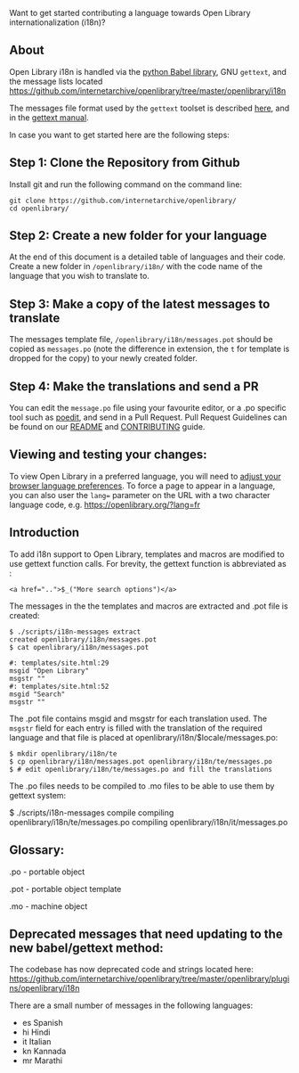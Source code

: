 Want to get started contributing a language towards Open Library internationalization (i18n)?

## About

Open Library i18n is handled via the [python Babel library](http://babel.pocoo.org/en/latest/), GNU `gettext`, and the message lists located https://github.com/internetarchive/openlibrary/tree/master/openlibrary/i18n

The messages file format used by the `gettext` toolset is described [here](http://pology.nedohodnik.net/doc/user/en_US/ch-poformat.html), and in the [gettext manual](https://www.gnu.org/software/gettext/manual/html_node/PO-Files.html#PO-Files).

In case you want to get started here are the following steps:

## Step 1: Clone the Repository from Github
Install git and run the following command on the command line:
```
git clone https://github.com/internetarchive/openlibrary/
cd openlibrary/
```

## Step 2: Create a new folder for your language
At the end of this document is a detailed table of languages and their code. Create a new folder in `/openlibrary/i18n/` with the code name of the language that you wish to translate to.

## Step 3: Make a copy of the latest messages to translate
The messages template file, `/openlibrary/i18n/messages.pot` should be copied as `messages.po` (note the difference in extension, the `t` for template is dropped for the copy) to your newly created folder.

## Step 4: Make the translations and send a PR
You can edit the `message.po` file using your favourite editor, or a .po specific tool such as [poedit](https://poedit.net/), and send in a Pull Request. Pull Request Guidelines can be found on our [README](https://github.com/internetarchive/openlibrary/blob/master/Readme.md) and [CONTRIBUTING](https://github.com/internetarchive/openlibrary/blob/master/CONTRIBUTING.md) guide.

## Viewing and testing your changes:
To view Open Library in a preferred language, you will need to [adjust your browser language preferences]( https://www.w3.org/International/questions/qa-lang-priorities). To force a page to appear in a language, you can also user the `lang=` parameter on the URL with a two character language code, e.g. https://openlibrary.org/?lang=fr

## Introduction
To add i18n support to Open Library, templates and macros are modified to use gettext function calls. For brevity, the gettext function is abbreviated as :

    <a href="..">$_("More search options")</a>
    
The messages in the the templates and macros are extracted and .pot file is created:
    
    $ ./scripts/i18n-messages extract
    created openlibrary/i18n/messages.pot
    $ cat openlibrary/i18n/messages.pot

    #: templates/site.html:29
    msgid "Open Library"
    msgstr ""
    #: templates/site.html:52
    msgid "Search"
    msgstr ""
    
The .pot file contains msgid and msgstr for each translation used. The `msgstr` field for each entry is filled with the translation of the required language and that file is placed at openlibrary/i18n/$locale/messages.po:

    $ mkdir openlibrary/i18n/te
    $ cp openlibrary/i18n/messages.pot openlibrary/i18n/te/messages.po
    $ # edit openlibrary/i18n/te/messages.po and fill the translations
    
The .po files needs to be compiled to .mo files to be able to use them by gettext system:

 $ ./scripts/i18n-messages compile
    compiling openlibrary/i18n/te/messages.po
    compiling openlibrary/i18n/it/messages.po
    
## Glossary:
.po - portable object

.pot - portable object template

.mo - machine object

## Deprecated messages that need updating to the new babel/gettext method:

The codebase has now deprecated code and strings located here: https://github.com/internetarchive/openlibrary/tree/master/openlibrary/plugins/openlibrary/i18n

There are a small number of messages in the following languages:

* es Spanish
* hi Hindi
* it Italian
* kn Kannada
* mr Marathi

